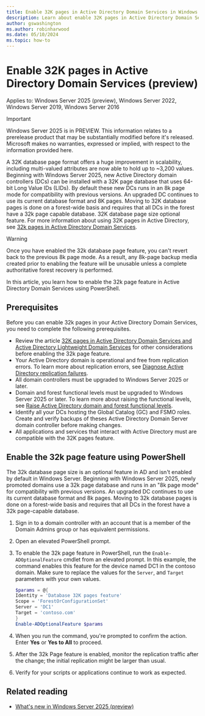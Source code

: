 ```yaml
---
title: Enable 32K pages in Active Directory Domain Services in Windows Server
description: Learn about enable 32K pages in Active Directory Domain Services and how to enable the optional feature using PowerShell.
author: gswashington
ms.author: robinharwood
ms.date: 05/10/2024
ms.topic: how-to
---
```


# Enable 32K pages in Active Directory Domain Services (preview)

Applies to: Windows Server 2025 (preview), Windows Server 2022, Windows Server 2019, Windows Server 2016

> [!IMPORTANT]
> Windows Server 2025 is in PREVIEW. This information relates to a prerelease product that may be substantially modified before it's released. Microsoft makes no warranties, expressed or implied, with respect to the information provided here.

A 32K database page format offers a huge improvement in scalability, including multi-valued attributes are now able to hold up to ~3,200 values. Beginning with Windows Server 2025, new Active Directory domain controllers (DCs) can be installed with a 32K page database that uses 64-bit Long Value IDs (LIDs). By default these new DCs runs in an 8k page mode for compatibility with previous versions. An upgraded DC continues to use its current database format and 8K pages. Moving to 32K database pages is done on a forest-wide basis and requires that all DCs in the forest have a 32k page capable database. 32K database page size optional feature. For more information about using 32K pages in Active Directory, see [32k pages in Active Directory Domain Services](/32K-page-feature-ad-domain-services.md).

> [!WARNING]
> Once you have enabled the 32k database page feature, you can't revert back to the previous 8k page mode. As a result, any 8k-page backup media created prior to enabling the feature will be unusable unless a complete authoritative forest recovery is performed.

In this article, you learn how to enable the 32k page feature in Active Directory Domain Services using PowerShell.

## Prerequisites

Before you can enable 32k pages in your Active Directory Domain Services, you need to complete the following prerequisites.

- Review the article [32K pages in Active Directory Domain Services and Active Directory Lightweight Domain Services](32K-pages-optional-feature.md) for other considerations before enabling the 32k page feature.
- Your Active Directory domain is operational and free from replication errors. To learn more about replication errors, see [Diagnose Active Directory replication failures](/troubleshoot/windows-server/active-directory/diagnose-replication-failures).
- All domain controllers must be upgraded to Windows Server 2025 or later.
- Domain and forest functional levels must be upgraded to Windows Server 2025 or later. To learn more about raising the functional levels, see [Raise Active Directory domain and forest functional levels](/troubleshoot/windows-server/active-directory/raise-active-directory-domain-forest-functional-levels).
- Identify all your DCs hosting the Global Catalog (GC) and FSMO roles. Create and verify backups of theses Active Directory Domain Server domain controller before making changes.
- All applications and services that interact with Active Directory must are compatible with the 32K pages feature.

## Enable the 32k page feature using PowerShell

The 32k database page size is an optional feature in AD and isn't enabled by default in Windows Server. Beginning with Windows Server 2025, newly promoted domains use a 32k page database and runs in an "8k page mode" for compatibility with previous versions. An upgraded DC continues to use its current database format and 8k pages. Moving to 32k database pages is done on a forest-wide basis and requires that all DCs in the forest have a 32k page-capable database.

1. Sign in to a domain controller with an account that is a member of the Domain Admins group or has equivalent permissions.

1. Open an elevated PowerShell prompt.

1. To enable the 32k page feature in PowerShell, run the `Enable-ADOptionalFeature` cmdlet from an elevated prompt. In this example, the command enables this feature for the device named DC1 in the contoso domain. Make sure to replace the values for the `Server`, and `Target` parameters with your own values.

   ```powershell
   $params = @{
   Identity = 'Database 32K pages feature'
   Scope = 'ForestOrConfigurationSet'
   Server = 'DC1'
   Target = 'contoso.com'
   }
   Enable-ADOptionalFeature $params
   ```

1. When you run the command, you're prompted to confirm the action. Enter **Yes** or **Yes to All** to proceed.

1. After the 32k Page feature is enabled, monitor the replication traffic after the change; the initial replication might be larger than usual.

1. Verify for your scripts or applications continue to work as expected.

## Related reading

- [What's new in Windows Server 2025 (preview)](/windows-server/get-started/whats-new-windows-server-2025#active-directory-domain-services)